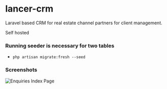 # lancer-crm

Laravel based CRM for real estate channel partners for client management.

Self hosted

### Running seeder is necessary for two tables

-   `php artisan migrate:fresh --seed`

### Screenshots

![Enquiries Index Page](https://i.imgur.com/BhhypkH.png)
